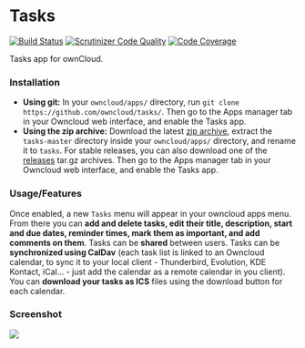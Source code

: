 # Tasks

[![Build Status](https://scrutinizer-ci.com/g/owncloud/tasks/badges/build.png?b=master)](https://scrutinizer-ci.com/g/owncloud/tasks/build-status/master) [![Scrutinizer Code Quality](https://scrutinizer-ci.com/g/owncloud/tasks/badges/quality-score.png?b=master)](https://scrutinizer-ci.com/g/owncloud/tasks/?branch=master) [![Code Coverage](https://scrutinizer-ci.com/g/owncloud/tasks/badges/coverage.png?b=master)](https://scrutinizer-ci.com/g/owncloud/tasks/?branch=master)

Tasks app for ownCloud.

### Installation

 * **Using git:** In your `owncloud/apps/` directory, run `git clone https://github.com/owncloud/tasks/`. Then go to the Apps manager tab in your Owncloud web interface, and enable the Tasks app.
 * **Using the zip archive:** Download the latest [zip archive](https://github.com/owncloud/tasks/archive/master.zip), extract the `tasks-master` directory inside your `owncloud/apps/` directory, and rename it to `tasks`. For stable releases, you can also download one of the [releases](https://github.com/owncloud/tasks/releases) tar.gz archives. Then go to the Apps manager tab in your Owncloud web interface, and enable the Tasks app.
 
### Usage/Features

Once enabled, a new `Tasks` menu will appear in your owncloud apps menu. From there you can **add and delete tasks, edit their title, description,  start and due dates, reminder times, mark them as important, and add comments on them**. Tasks can be **shared** between users. Tasks can be **synchronized using CalDav** (each task list is linked to an Owncloud calendar, to sync it to your local client - Thunderbird, Evolution, KDE Kontact, iCal... - just add the calendar as a remote calendar in you client). You can **download your tasks as ICS** files using the download button for each calendar.

### Screenshot

![](https://i.imgur.com/EP9LleI.png)
